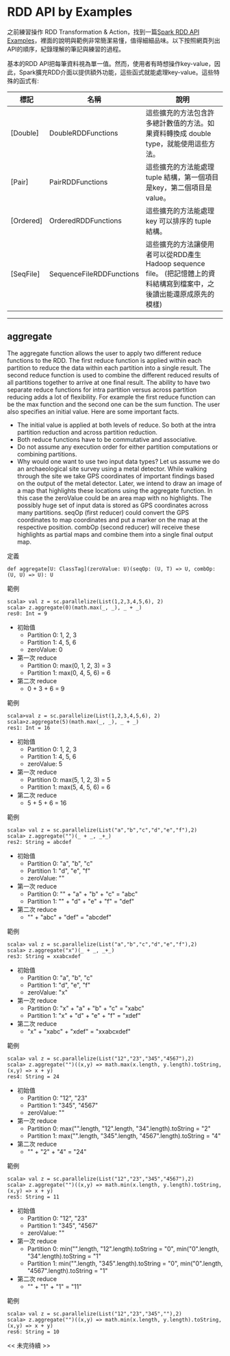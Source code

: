 # RDD API by Examples

之前練習操作 RDD Transformation & Action，找到一篇[Spark RDD API Examples](http://homepage.cs.latrobe.edu.au/zhe/ZhenHeSparkRDDAPIExamples.html)，裡面的說明與範例非常簡潔易懂，值得細細品味。以下按照網頁列出API的順序，紀錄理解的筆記與練習的過程。

基本的RDD API把每筆資料視為單一值。然而，使用者有時想操作key-value，因此，Spark擴充RDD介面以提供額外功能，這些函式就能處理key-value。這些特殊的函式有:

| 標記 | 名稱 | 說明 |
|------|------|------|
| [Double] | DoubleRDDFunctions | 這些擴充的方法包含許多總計數值的方法。如果資料轉換成 double type，就能使用這些方法。 |
| [Pair] | PairRDDFunctions | 這些擴充的方法能處理 tuple 結構，第一個項目是key，第二個項目是value。 |
| [Ordered] | OrderedRDDFunctions | 這些擴充的方法能處理 key 可以排序的 tuple 結構。 |
| [SeqFile] | SequenceFileRDDFunctions | 這些擴充的方法讓使用者可以從RDD產生Hadoop sequence file。 (把記憶體上的資料結構寫到檔案中，之後讀出能還原成原先的模樣) |
___

## aggregate

The aggregate function allows the user to apply two different reduce functions to the RDD. 
The first reduce function is applied within each partition to reduce the data within each partition into a single result. 
The second reduce function is used to combine the different reduced results of all partitions together to arrive at one final result. 
The ability to have two separate reduce functions for intra partition versus across partition reducing adds a lot of flexibility. For example the first reduce function can be the max function and the second one can be the sum function. The user also specifies an initial value. Here are some important facts.

- The initial value is applied at both levels of reduce. So both at the intra partition reduction and across partition reduction.
- Both reduce functions have to be commutative and associative.
- Do not assume any execution order for either partition computations or combining partitions.
- Why would one want to use two input data types? Let us assume we do an archaeological site survey using a metal detector. While walking through the site we take GPS coordinates of important findings based on the output of the metal detector. Later, we intend to draw an image of a map that highlights these locations using the aggregate function. In this case the zeroValue could be an area map with no highlights. The possibly huge set of input data is stored as GPS coordinates across many partitions. seqOp (first reducer) could convert the GPS coordinates to map coordinates and put a marker on the map at the respective position. combOp (second reducer) will receive these highlights as partial maps and combine them into a single final output map.

定義
```
def aggregate[U: ClassTag](zeroValue: U)(seqOp: (U, T) => U, combOp: (U, U) => U): U
```

範例
```
scala> val z = sc.parallelize(List(1,2,3,4,5,6), 2)
scala> z.aggregate(0)(math.max(_, _), _ + _)
res0: Int = 9
```
- 初始值
  - Partition 0: 1, 2, 3
  - Partition 1: 4, 5, 6
  - zeroValue: 0
- 第一次 reduce
  - Partition 0: max(0, 1, 2, 3) = 3
  - Partition 1: max(0, 4, 5, 6) = 6
- 第二次 reduce
  - 0 + 3 + 6 = 9
  
範例
```
scala>val z = sc.parallelize(List(1,2,3,4,5,6), 2)
scala>z.aggregate(5)(math.max(_, _), _ + _)
res1: Int = 16
```
- 初始值
  - Partition 0: 1, 2, 3
  - Partition 1: 4, 5, 6
  - zeroValue: 5
- 第一次 reduce
  - Partition 0: max(5, 1, 2, 3) = 5
  - Partition 1: max(5, 4, 5, 6) = 6
- 第二次 reduce 
  - 5 + 5 + 6 = 16

範例
```
scala> val z = sc.parallelize(List("a","b","c","d","e","f"),2)
scala> z.aggregate("")(_ + _, _+_)
res2: String = abcdef
```
- 初始值
  - Partition 0: "a", "b", "c"
  - Partition 1: "d", "e", "f"
  - zeroValue: ""
- 第一次 reduce
  - Partition 0: "" + "a" + "b" + "c" = "abc"
  - Partition 1: "" + "d" + "e" + "f" = "def"
- 第二次 reduce 
  - "" + "abc" + "def" = "abcdef"

範例
```
scala> val z = sc.parallelize(List("a","b","c","d","e","f"),2)
scala> z.aggregate("x")(_ + _, _+_)
res3: String = xxabcxdef
```
- 初始值
  - Partition 0: "a", "b", "c"
  - Partition 1: "d", "e", "f"
  - zeroValue: "x"
- 第一次 reduce
  - Partition 0: "x" + "a" + "b" + "c" = "xabc"
  - Partition 1: "x" + "d" + "e" + "f" = "xdef"
- 第二次 reduce 
  - "x" + "xabc" + "xdef" = "xxabcxdef"

範例
```
scala> val z = sc.parallelize(List("12","23","345","4567"),2)
scala> z.aggregate("")((x,y) => math.max(x.length, y.length).toString, (x,y) => x + y)
res4: String = 24
```
- 初始值
  - Partition 0: "12", "23"
  - Partition 1: "345", "4567"
  - zeroValue: ""
- 第一次 reduce
  - Partition 0: max("".length, "12".length, "34".length).toString = "2"
  - Partition 1: max("".length, "345".length, "4567".length).toString = "4"
- 第二次 reduce 
  - "" + "2" + "4" = "24"

範例
```
scala> val z = sc.parallelize(List("12","23","345","4567"),2)
scala> z.aggregate("")((x,y) => math.min(x.length, y.length).toString, (x,y) => x + y)
res5: String = 11
```
- 初始值
  - Partition 0: "12", "23"
  - Partition 1: "345", "4567"
  - zeroValue: ""
- 第一次 reduce
  - Partition 0: min("".length, "12".length).toString = "0", min("0".length, "34".length).toString = "1"
  - Partition 1: min("".length, "345".length).toString = "0", min("0".length, "4567".length).toString = "1"
- 第二次 reduce 
  - "" + "1" + "1" = "11"

範例
```
scala> val z = sc.parallelize(List("12","23","345",""),2)
scala> z.aggregate("")((x,y) => math.min(x.length, y.length).toString, (x,y) => x + y)
res6: String = 10
```


<< 未完待續 >>
